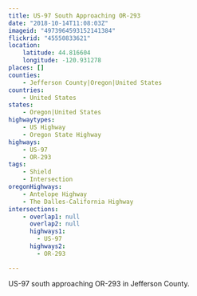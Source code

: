 ```yaml
---
title: US-97 South Approaching OR-293
date: "2018-10-14T11:08:03Z"
imageid: "4973964593152141384"
flickrid: "45550833621"
location:
    latitude: 44.816604
    longitude: -120.931278
places: []
counties:
    - Jefferson County|Oregon|United States
countries:
    - United States
states:
    - Oregon|United States
highwaytypes:
    - US Highway
    - Oregon State Highway
highways:
    - US-97
    - OR-293
tags:
    - Shield
    - Intersection
oregonHighways:
    - Antelope Highway
    - The Dalles-California Highway
intersections:
    - overlap1: null
      overlap2: null
      highways1:
        - US-97
      highways2:
        - OR-293

---
```

US-97 south approaching OR-293 in Jefferson County.